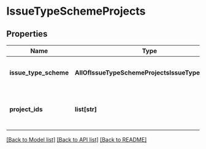 # IssueTypeSchemeProjects

## Properties
Name | Type | Description | Notes
------------ | ------------- | ------------- | -------------
**issue_type_scheme** | **AllOfIssueTypeSchemeProjectsIssueTypeScheme** | Details of an issue type scheme. | 
**project_ids** | **list[str]** | The IDs of the projects using the issue type scheme. | 

[[Back to Model list]](../README.md#documentation-for-models) [[Back to API list]](../README.md#documentation-for-api-endpoints) [[Back to README]](../README.md)

